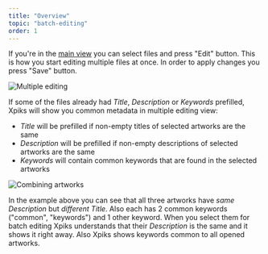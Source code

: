 ```yaml
---
title: "Overview"
topic: "batch-editing"
order: 1
---
```


If you're in the <a href="{{site.url}}/tutorials/interface-mainview/">main view</a> you can select files and press "Edit" button. This is how you start editing multiple files at once. In order to apply changes you press "Save" button.

<p>
  <img alt="Multiple editing" src="{{site.url}}/images/tutorials/getting-started/multiple-view-editing.gif" class="small-12 large-12" />
</p>

If some of the files already had _Title_, _Description_ or _Keywords_ prefilled, Xpiks will show you common metadata in multiple editing view:

- _Title_ will be prefilled if non-empty titles of selected artworks are the same
- _Description_ will be prefilled if non-empty descriptions of selected artworks are the same
- _Keywords_ will contain common keywords that are found in the selected artworks

<p>
  <img alt="Combining artworks" src="{{site.url}}/images/tutorials/batch-editing/combining-artworks.gif" class="small-12 large-12" />
</p>

In the example above you can see that all three artworks have _same Description_ but _different Title_. Also each has 2 common keywords ("common", "keywords") and 1 other keyword. When you select them for batch editing Xpiks understands that their _Description_ is the same and it shows it right away. Also Xpiks shows keywords common to all opened artworks.
